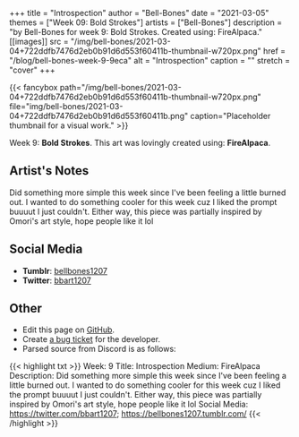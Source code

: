 +++
title =       "Introspection"
author =      "Bell-Bones"
date =        "2021-03-05"
themes =      ["Week 09: Bold Strokes"]
artists =     ["Bell-Bones"]
description = "by Bell-Bones for week 9: Bold Strokes. Created using: FireAlpaca."
[[images]]
      src = "/img/bell-bones/2021-03-04+722ddfb7476d2eb0b91d6d553f60411b-thumbnail-w720px.png"
      href = "/blog/bell-bones-week-9-9eca"
      alt = "Introspection"
      caption = ""
      stretch = "cover"
+++


{{< fancybox path="/img/bell-bones/2021-03-04+722ddfb7476d2eb0b91d6d553f60411b-thumbnail-w720px.png" file="img/bell-bones/2021-03-04+722ddfb7476d2eb0b91d6d553f60411b.png" caption="Placeholder thumbnail for a visual work." >}}


Week 9: **Bold Strokes**. This art was lovingly created using: **FireAlpaca**.

## Artist's Notes

Did something more simple this week since I've been feeling a little burned out. I wanted to do something cooler for this week cuz I liked the prompt buuuut I just couldn't. Either way, this piece was partially inspired by Omori's art style, hope people like it lol

## Social Media

- **Tumblr**: <a href='https://bellbones1207.tumblr.com' target='_blank'>bellbones1207</a>
- **Twitter**: <a href='https://twitter.com/bbart1207' target='_blank'>bbart1207</a>

## Other

- Edit this page on [GitHub](https://github.com/teaminkling/web-refresh/edit/main/content/blog/bell-bones-week-9-9eca.md).
- Create [a bug ticket](https://github.com/teaminkling/web-refresh/issues/new?assignees=&labels=bug&template=problem-report.md&title=) for the developer.
- Parsed source from Discord is as follows:

{{< highlight txt >}}
Week: 9
Title: Introspection
Medium: FireAlpaca
Description: Did something more simple this week since I've been feeling a little burned out. I wanted to do something cooler for this week cuz I liked the prompt buuuut I just couldn't. Either way, this piece was partially inspired by Omori's art style, hope people like it lol
Social Media: https://twitter.com/bbart1207; https://bellbones1207.tumblr.com/
{{< /highlight >}}
